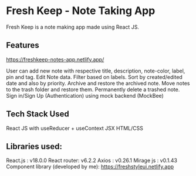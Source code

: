 # Fresh Keep  - Note Taking App

Fresh Keep is a note making app made using React JS.

## Features

https://freshkeep-notes-app.netlify.app/

User can add new note with respective title, description, note-color, label, pin and tag.
Edit Note data.
Filter based on labels.
Sort by created/edited date and also by priority.
Archive and restore the archived note.
Move notes to the trash folder and restore them.
Permanently delete a trashed note.
Sign in/Sign Up (Authentication) using mock backend (MockBee)

## Tech Stack Used

React JS with useReducer + useContext
JSX
HTML/CSS

## Libraries used:

React.js : v18.0.0
React router: v6.2.2
Axios : v0.26.1
Mirage js : v0.1.43
Component library (developed by me): https://freshstyleui.netlify.app
